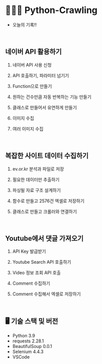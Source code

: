 # 👩🏻‍💻 Python-Crawling

- 오늘의 기록!!

<br>

## 네이버 API 활용하기
1. 네이버 API 사용 신청

3. API 호출하기, 파라미터 넘기기
   
5. Function으로 만들기
   
7. 원하는 건수만큼 자동 반복하는 기능 만들기
   
9. 클래스로 만들어서 유연하게 만들기
    
11. 이미지 수집
    
13. 여러 이미지 수집

<br>


## 복잡한 사이트 데이터 수집하기

1. ev.or.kr 분석과 파일로 저장

2. 필요한 데이터만 추출하기

3. 파싱될 자료 구조 설계하기

4. 함수로 만들고 2576건 엑셀로 저장하기

5. 클래스로 만들고 크롤러와 연결하기


<br>


## Youtube에서 댓글 가져오기

1. API Key 발급받기

2. Youtube Search API 호출하기

3. Video 정보 조회 API 호출

4. Comment 수집하기
5. Comment 수집해서 엑셀로 저장하기


<br>


## 🖥️ 기술 스택 및 버전
- Python 3.9
- requests 2.28.1
- BeautifulSoup 0.0.1
- Selenium 4.4.3
- VSCode 
